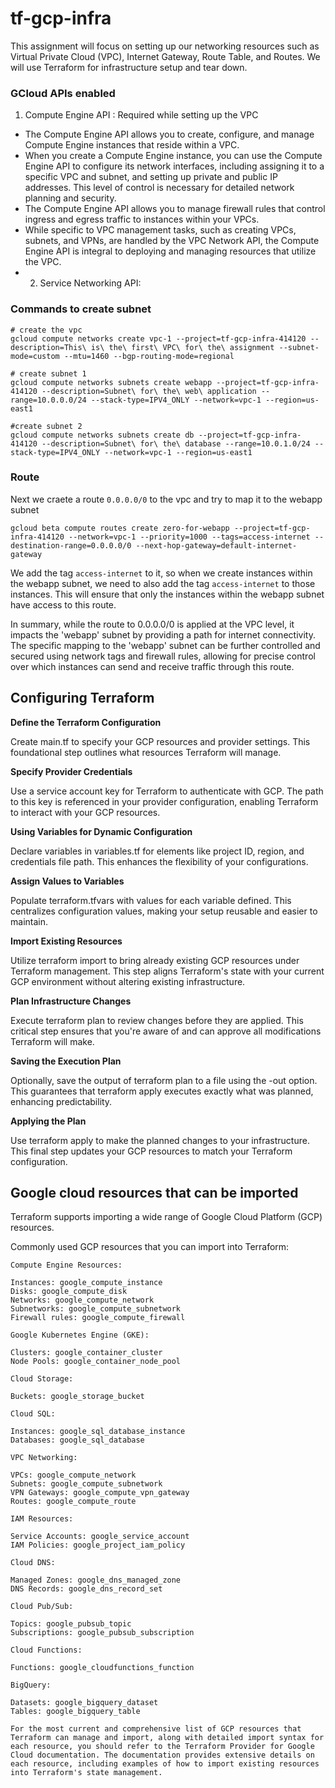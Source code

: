 # tf-gcp-infra
This assignment will focus on setting up our networking resources such as Virtual Private Cloud (VPC), Internet Gateway, Route Table, and Routes. We will use Terraform for infrastructure setup and tear down.

### GCloud APIs enabled

1. Compute Engine API : Required while setting up the VPC
- The Compute Engine API allows you to create, configure, and manage Compute Engine instances that reside within a VPC. 
- When you create a Compute Engine instance, you can use the Compute Engine API to configure its network interfaces, including assigning it to a specific VPC and subnet, and setting up private and public IP addresses. This level of control is necessary for detailed network planning and security.
- The Compute Engine API allows you to manage firewall rules that control ingress and egress traffic to instances within your VPCs. 
- While specific to VPC management tasks, such as creating VPCs, subnets, and VPNs, are handled by the VPC Network API, the Compute Engine API is integral to deploying and managing resources that utilize the VPC.
- 2. Service Networking API: 

### Commands to create subnet

```shell
# create the vpc
gcloud compute networks create vpc-1 --project=tf-gcp-infra-414120 --description=This\ is\ the\ first\ VPC\ for\ the\ assignment --subnet-mode=custom --mtu=1460 --bgp-routing-mode=regional

# create subnet 1
gcloud compute networks subnets create webapp --project=tf-gcp-infra-414120 --description=Subnet\ for\ the\ web\ application --range=10.0.0.0/24 --stack-type=IPV4_ONLY --network=vpc-1 --region=us-east1

#create subnet 2
gcloud compute networks subnets create db --project=tf-gcp-infra-414120 --description=Subnet\ for\ the\ database --range=10.0.1.0/24 --stack-type=IPV4_ONLY --network=vpc-1 --region=us-east1
```

### Route

Next we craete a route `0.0.0.0/0` to the vpc and try to map it to the webapp subnet

```shell
gcloud beta compute routes create zero-for-webapp --project=tf-gcp-infra-414120 --network=vpc-1 --priority=1000 --tags=access-internet --destination-range=0.0.0.0/0 --next-hop-gateway=default-internet-gateway
```

We add the tag `access-internet` to it, so when we create instances within the webapp subnet, we need to also add the tag `access-internet` to those instances. This will ensure that only the instances within the webapp subnet have access to this route. 

In summary, while the route to 0.0.0.0/0 is applied at the VPC level, it impacts the 'webapp' subnet by providing a path for internet connectivity. The specific mapping to the 'webapp' subnet can be further controlled and secured using network tags and firewall rules, allowing for precise control over which instances can send and receive traffic through this route.

## Configuring Terraform

**Define the Terraform Configuration**

Create main.tf to specify your GCP resources and provider settings. This foundational step outlines what resources Terraform will manage.

**Specify Provider Credentials**

Use a service account key for Terraform to authenticate with GCP. The path to this key is referenced in your provider configuration, enabling Terraform to interact with your GCP resources.

**Using Variables for Dynamic Configuration**

Declare variables in variables.tf for elements like project ID, region, and credentials file path. This enhances the flexibility of your configurations.

**Assign Values to Variables**

Populate terraform.tfvars with values for each variable defined. This centralizes configuration values, making your setup reusable and easier to maintain.

**Import Existing Resources**

Utilize terraform import to bring already existing GCP resources under Terraform management. This step aligns Terraform's state with your current GCP environment without altering existing infrastructure.

**Plan Infrastructure Changes**

Execute terraform plan to review changes before they are applied. This critical step ensures that you're aware of and can approve all modifications Terraform will make.

**Saving the Execution Plan**

Optionally, save the output of terraform plan to a file using the -out option. This guarantees that terraform apply executes exactly what was planned, enhancing predictability.

**Applying the Plan**

Use terraform apply to make the planned changes to your infrastructure. This final step updates your GCP resources to match your Terraform configuration.


## Google cloud resources that can be imported

Terraform supports importing a wide range of Google Cloud Platform (GCP) resources. 

Commonly used GCP resources that you can import into Terraform:

```
Compute Engine Resources:

Instances: google_compute_instance
Disks: google_compute_disk
Networks: google_compute_network
Subnetworks: google_compute_subnetwork
Firewall rules: google_compute_firewall

Google Kubernetes Engine (GKE):

Clusters: google_container_cluster
Node Pools: google_container_node_pool

Cloud Storage:

Buckets: google_storage_bucket

Cloud SQL:

Instances: google_sql_database_instance
Databases: google_sql_database

VPC Networking:

VPCs: google_compute_network
Subnets: google_compute_subnetwork
VPN Gateways: google_compute_vpn_gateway
Routes: google_compute_route

IAM Resources:

Service Accounts: google_service_account
IAM Policies: google_project_iam_policy

Cloud DNS:

Managed Zones: google_dns_managed_zone
DNS Records: google_dns_record_set

Cloud Pub/Sub:

Topics: google_pubsub_topic
Subscriptions: google_pubsub_subscription

Cloud Functions:

Functions: google_cloudfunctions_function

BigQuery:

Datasets: google_bigquery_dataset
Tables: google_bigquery_table

For the most current and comprehensive list of GCP resources that Terraform can manage and import, along with detailed import syntax for each resource, you should refer to the Terraform Provider for Google Cloud documentation. The documentation provides extensive details on each resource, including examples of how to import existing resources into Terraform's state management.

